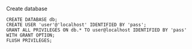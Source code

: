 Create database

    CREATE DATABASE db;
    CREATE USER 'user'@'localhost' IDENTIFIED BY 'pass';
    GRANT ALL PRIVILEGES ON db.* TO user@localhost IDENTIFIED BY 'pass' WITH GRANT OPTION;
    FLUSH PRIVILEGES;
